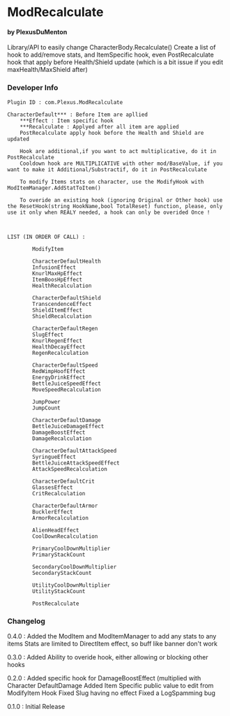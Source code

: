 # ModRecalculate
#### by PlexusDuMenton

Library/API to easily change CharacterBody.Recalculate()
Create a list of hook to add/remove stats, and ItemSpecific hook, even PostRecalculate hook that apply before Health/Shield update (which is a bit issue if you edit maxHealth/MaxShield after)




### Developer Info
	Plugin ID : com.Plexus.ModRecalculate

	CharacterDefault*** : Before Item are apllied
        ***Effect : Item specific hook
        ***Recalculate : Applyed after all item are applied
        PostRecalculate apply hook before the Health and Shield are updated

        Hook are additional,if you want to act multiplicative, do it in PostRecalculate
        Cooldown hook are MULTIPLICATIVE with other mod/BaseValue, if you want to make it Additional/Substractif, do it in PostRecalculate
		
		To modify Items stats on character, use the ModifyHook with ModItemManager.AddStatToItem()
		
		To overide an existing hook (ignoring Original or Other hook) use the ResetHook(string HookName,bool TotalReset) function, please, only use it only when REALY needed, a hook can only be overided Once !
		
		

	LIST (IN ORDER OF CALL) :
	
			ModifyItem
	
            CharacterDefaultHealth
            InfusionEffect
            KnurlMaxHpEffect
            ItemBoosHpEffect
            HealthRecalculation

            CharacterDefaultShield
            TranscendenceEffect
            ShieldItemEffect
            ShieldRecalculation

            CharacterDefaultRegen
            SlugEffect
            KnurlRegenEffect
            HealthDecayEffect
            RegenRecalculation

            CharacterDefaultSpeed
            RedWimpHoofEffect
            EnergyDrinkEffect
            BettleJuiceSpeedEffect
            MoveSpeedRecalculation

            JumpPower
            JumpCount

            CharacterDefaultDamage
            BettleJuiceDamageEffect
			DamageBoostEffect
            DamageRecalculation

            CharacterDefaultAttackSpeed
            SyringueEffect
            BettleJuiceAttackSpeedEffect
            AttackSpeedRecalculation

            CharacterDefaultCrit
            GlassesEffect
            CritRecalculation

            CharacterDefaultArmor
            BucklerEffect
            ArmorRecalculation

            AlienHeadEffect
            CoolDownRecalculation

            PrimaryCoolDownMultiplier
            PrimaryStackCount

            SecondaryCoolDownMultiplier
            SecondaryStackCount

            UtilityCoolDownMultiplier
            UtilityStackCount
            
            PostRecalculate



### Changelog
0.4.0 : 
Added the ModItem and ModItemManager to add any stats to any items
Stats are limited to DirectItem effect, so buff like banner don't work


0.3.0 : 
Added Ability to overide hook, either allowing or blocking other hooks

0.2.0 : 
Added specific hook for DamageBoostEffect (multiplied with Character DefaultDamage
Added Item Specific public value to edit from ModifyItem Hook
Fixed Slug having no effect
Fixed a LogSpamming bug

0.1.0 : Initial Release